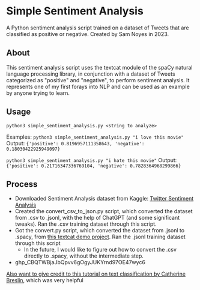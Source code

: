 # Simple Sentiment Analysis
A Python sentiment analysis script trained on a dataset of Tweets that are classified as positive or negative. Created by Sam Noyes in 2023.

## About
This sentiment analysis script uses the textcat module of the spaCy natural language processing library, in conjunction with a dataset of Tweets categorized as "positive" and "negative", to perform sentiment analysis. It represents one of my first forays into NLP and can be used as an example by anyone trying to learn.

## Usage
`python3 simple_sentiment_analysis.py <string to analyze>`

Examples:
`python3 simple_sentiment_analysis.py "i love this movie"`
Output:
`{'positive': 0.8196957111358643, 'negative': 0.18030422925949097}`

`python3 simple_sentiment_analysis.py "i hate this movie"`
Output:
`{'positive': 0.21716347336769104, 'negative': 0.7828364968299866}`

## Process
- Downloaded Sentiment Analysis dataset from Kaggle: [Twitter Sentiment Analysis](https://www.kaggle.com/datasets/jp797498e/twitter-entity-sentiment-analysis)
- Created the convert_csv_to_json.py script, which converted the dataset from .csv to .jsonl, with the help of ChatGPT (and some significant tweaks). Ran the .csv training dataset through this script.
- Got the convert.py script, which converted the dataset from .jsonl to .spacy, from [this textcat demo project](https://github.com/explosion/projects/tree/v3/pipelines/textcat_demo). Ran the .jsonl training dataset through this script
	- In the future, I would like to figure out how to convert the .csv directly to .spacy, without the intermediate step.
- 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

[Also want to give credit to this tutorial on text classification by Catherine Breslin](https://catherinebreslin.medium.com/text-classification-with-spacy-3-0-d945e2e8fc44), which was very helpful
